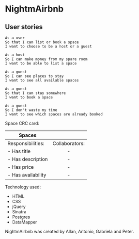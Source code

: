 # NightmAirbnb


User stories
---

```
As a user
So that I can list or book a space
I want to choose to be a host or a guest

As a host
So I can make money from my spare room
I want to be able to list a space

As a guest
So I can see places to stay
I want to see all available spaces

As a guest
So that I can stay somewhere
I want to book a space

As a guest
So I don't waste my time
I want to see which spaces are already booked
```
Space CRC card:

| Spaces      |           |   
| ------------- |:-------------:|
| Responsibilities:      | Collaborators: |  
| - Has title      | -     |    
| - Has description | -     |    
| - Has price |      - |
| - Has availability |   -   |


Technology used:
- HTML
- CSS
- jQuery
- Sinatra
- Postgres
- DataMapper

NightmAirbnb was created by Allan, Antonio, Gabriela and Peter.
